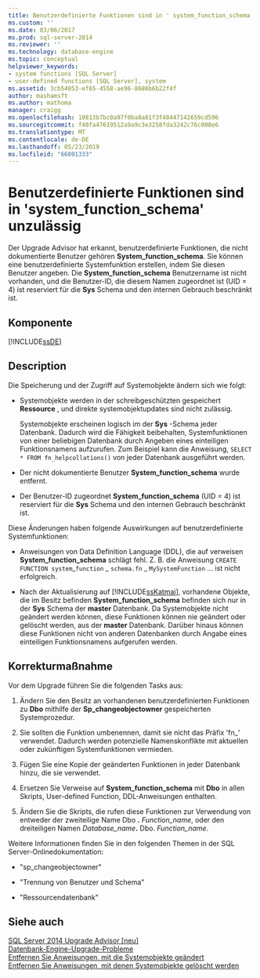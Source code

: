 ```yaml
---
title: Benutzerdefinierte Funktionen sind in ' system_function_schema ' nicht zulässig. | Microsoft-Dokumentation
ms.custom: ''
ms.date: 03/06/2017
ms.prod: sql-server-2014
ms.reviewer: ''
ms.technology: database-engine
ms.topic: conceptual
helpviewer_keywords:
- system functions [SQL Server]
- user-defined functions [SQL Server], system
ms.assetid: 3cb54053-ef65-4558-ae96-8686b6b22f4f
author: mashamsft
ms.author: mathoma
manager: craigg
ms.openlocfilehash: 10813b7bc0a97f0ba8a81f3f48447142659cd596
ms.sourcegitcommit: f40fa47619512a9a9c3e3258fda3242c76c008e6
ms.translationtype: MT
ms.contentlocale: de-DE
ms.lasthandoff: 05/23/2019
ms.locfileid: "66091333"
---
```

# <a name="user-defined-functions-are-not-allowed-in-systemfunctionschema"></a>Benutzerdefinierte Funktionen sind in 'system_function_schema' unzulässig
  Der Upgrade Advisor hat erkannt, benutzerdefinierte Funktionen, die nicht dokumentierte Benutzer gehören **System_function_schema**. Sie können eine benutzerdefinierte Systemfunktion erstellen, indem Sie diesen Benutzer angeben. Die **System_function_schema** Benutzername ist nicht vorhanden, und die Benutzer-ID, die diesem Namen zugeordnet ist (UID = 4) ist reserviert für die **Sys** Schema und den internen Gebrauch beschränkt ist.  
  
## <a name="component"></a>Komponente  
 [!INCLUDE[ssDE](../../includes/ssde-md.md)]  
  
## <a name="description"></a>Description  
 Die Speicherung und der Zugriff auf Systemobjekte ändern sich wie folgt:  
  
-   Systemobjekte werden in der schreibgeschützten gespeichert **Ressource** , und direkte systemobjektupdates sind nicht zulässig.  
  
     Systemobjekte erscheinen logisch im der **Sys** -Schema jeder Datenbank. Dadurch wird die Fähigkeit beibehalten, Systemfunktionen von einer beliebigen Datenbank durch Angeben eines einteiligen Funktionsnamens aufzurufen. Zum Beispiel kann die Anweisung, `SELECT * FROM fn_helpcollations()` von jeder Datenbank ausgeführt werden.  
  
-   Der nicht dokumentierte Benutzer **System_function_schema** wurde entfernt.  
  
-   Der Benutzer-ID zugeordnet **System_function_schema** (UID = 4) ist reserviert für die **Sys** Schema und den internen Gebrauch beschränkt ist.  
  
 Diese Änderungen haben folgende Auswirkungen auf benutzerdefinierte Systemfunktionen:  
  
-   Anweisungen von Data Definition Language (DDL), die auf verweisen **System_function_schema** schlägt fehl. Z. B. die Anweisung `CREATE FUNCTION system`_`function` \_ `schema.fn` \_ `MySystemFunction` ... ist nicht erfolgreich.  
  
-   Nach der Aktualisierung auf [!INCLUDE[ssKatmai](../../includes/sskatmai-md.md)], vorhandene Objekte, die im Besitz befinden **System_function_schema** befinden sich nur in der **Sys** Schema der **master** Datenbank. Da Systemobjekte nicht geändert werden können, diese Funktionen können nie geändert oder gelöscht werden, aus der **master** Datenbank. Darüber hinaus können diese Funktionen nicht von anderen Datenbanken durch Angabe eines einteiligen Funktionsnamens aufgerufen werden.  
  
## <a name="corrective-action"></a>Korrekturmaßnahme  
 Vor dem Upgrade führen Sie die folgenden Tasks aus:  
  
1.  Ändern Sie den Besitz an vorhandenen benutzerdefinierten Funktionen zu **Dbo** mithilfe der **Sp_changeobjectowner** gespeicherten Systemprozedur.  
  
2.  Sie sollten die Funktion umbenennen, damit sie nicht das Präfix 'fn_' verwendet. Dadurch werden potenzielle Namenskonflikte mit aktuellen oder zukünftigen Systemfunktionen vermieden.  
  
3.  Fügen Sie eine Kopie der geänderten Funktionen in jeder Datenbank hinzu, die sie verwendet.  
  
4.  Ersetzen Sie Verweise auf **System_function_schema** mit **Dbo** in allen Skripts, User-defined Function, DDL-Anweisungen enthalten.  
  
5.  Ändern Sie die Skripts, die rufen diese Funktionen zur Verwendung von entweder der zweiteilige Name Dbo **.** _Function_name_, oder den dreiteiligen Namen _Database_name_**.** Dbo. *Function_name*.  
  
 Weitere Informationen finden Sie in den folgenden Themen in der SQL Server-Onlinedokumentation:  
  
-   "sp_changeobjectowner"  
  
-   "Trennung von Benutzer und Schema"  
  
-   "Ressourcendatenbank"  
  
## <a name="see-also"></a>Siehe auch  
 [SQL Server 2014 Upgrade Advisor &#91;neu&#93;](sql-server-2014-upgrade-advisor.md)   
 [Datenbank-Engine-Upgrade-Probleme](../../../2014/sql-server/install/database-engine-upgrade-issues.md)   
 [Entfernen Sie Anweisungen, mit die Systemobjekte geändert](../../../2014/sql-server/install/remove-statements-that-modify-system-objects.md)   
 [Entfernen Sie Anweisungen, mit denen Systemobjekte gelöscht werden](../../../2014/sql-server/install/remove-statements-that-drop-system-objects.md)  
  
  
